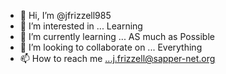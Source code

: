 - 👋 Hi, I’m @jfrizzell985
- 👀 I’m interested in ... Learning 
- 🌱 I’m currently learning ... AS much as Possible
- 💞️ I’m looking to collaborate on ... Everything 
- 📫 How to reach me ...j.frizzell@sapper-net.org
<!---

jfrizzell985/jfrizzell985 is a ✨ special ✨ repository because its `README.md` (this file) appears on your GitHub profile.
You can click the Preview link to take a look at your changes.
--->
